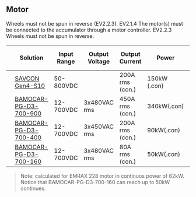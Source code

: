 ## Motor 
Wheels must not be spun in reverse (EV2.2.3).
EV2.1.4 The motor(s) must be connected to the accumulator through a motor controller.
EV2.2.3 Wheels must not be spun in reverse.


|     | Solution                | Input Range | Output Voltage | Output Current  | Power        | Dimension      | Weight | Cooling | max rpm [1] | max torque [1]   | max hours power | Price | Perusing Options |
| --- | ----------------------- | ----------- | -------------- | --------------- | ------------ | -------------- | ------ | ------- | ----------- | ---------------- | --------------- | ----- | ---------------- |
|     | [SAVCON Gen4-S10]       | 50-800VDC   |                | 200A rms (con.) | 150kW (.con) | 511x266x85 mm  | 10.9kg | air     | 5500rpm     | 120 Nm (.con)    | 83.1hp          |       |                  |
|     | [BAMOCAR-PG-D3-700-900] | 12-700VDC   | 3x480VAC rms   | 450A rms (con.) | 340kW(.con)  | 135x450x313 mm | 15.5kg | water   | 5280rpm     | 97.5 Nm (.con)   | 83.1hp          |       |                  |
|     | [BAMOCAR-PG-D3-700-400] | 12-700VDC   | 3x450VAC rms   | 200A rms (con.) | 90kW(.con)   | 355x230x135 mm | 8.5kg  | water   | 4950rpm     | 103.75 Nm (.con) | 83.1hp          |       |                  |
|     | [BAMOCAR-PG-D3-700-160] | 12-700VDC   | 3x480VAC rms   | 80A rms (con.)  | 50kW(.con)   | 280x200x90 mm  | 3.5kg  | water   | 5280 rpm    | 72.125 Nm (.con) | 67.5hp          |       |                  |


[SAVCON Gen4-S10]:http://www.sevcon.com/products/high-voltage-controllers/gen4-s10/
[Gen4-S10]:https://store.neweagle.net/wp-content/uploads/2016/03/p-9550-image_985.jpg

[BAMOCAR-PG-D3-700-900]:https://www.unitek-industrie-elektronik.de/images/pdf/BAMOCAR%20Digital/BAMOCAR-PG-D3-700-900_EN.pdf
[BAMOCAR-PG-D3-700-400]:https://www.unitek-industrie-elektronik.de/images/pdf/BAMOCAR%20Digital/BAMOCAR-PG-D3-700-400_EN.pdf
[BAMOCAR-PG-D3-700-160]:https://www.unitek-industrie-elektronik.de/images/pdf/BAMOCAR%20Digital/BAMOCAR-PG-D3-700-100_EN.pdf
[BAMOCAR-PG-D3]:https://www.unitek-industrie-elektronik.de/images/products/BamoCarD3_01.png

> Note: calculated for EMRAX 228 motor in continuos power of 62kW. Notice that BAMOCAR-PG-D3-700-160 can reach up to 50kW continues.